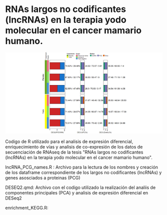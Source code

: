 # RNAs largos no codificantes (lncRNAs) en la terapia yodo molecular en el cancer mamario humano.

<img src="https://github.com/AlejandroRD98/RNAs-largos-no-codificantes-lncRNAs-en-la-terapia-yodo-molecular-en-el-c-ncer-mamario-humano./blob/main/Imagenes/DEG_summary.png"/>


Codigo de R utilizado para el analisis de expresión diferencial, enriquecimiento de vías y analisis de co-expresión de los datos de secuenciación de RNAseq de la tesis "RNAs largos no codificantes (lncRNAs) en la terapia yodo molecular en el cancer mamario humano".

lncRNA_PCG_names.R : Archivo para la lectura de los nombres y creación de los dataframe correspondiente de los largos no codificantes (lncRNAs) y genes asosciados a proteinas (PCG)

DESEQ2.qmd: Archivo con el codigo utilizado la realización del analiis de componentes principales (PCA) y analisis de expresión diferencial en DESeq2 

enrichment_KEGG.R: 

